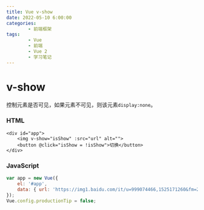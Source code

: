 ```yaml
---
title: Vue v-show
date: 2022-05-10 6:00:00
categories:
        - 前端框架
tags:
        - Vue
        - 前端
        - Vue 2
        - 学习笔记
---
```


# v-show

控制元素是否可见，如果元素不可见，则该元素`display:none`。

### HTML

```vue
<div id="app">
    <img v-show="isShow" :src="url" alt="">
    <button @click="isShow = !isShow">切换</button>
</div>
```

### JavaScript

```js
var app = new Vue({
	el: '#app',
	data: { url: 'https://img1.baidu.com/it/u=999074466,1525171260&fm=253&fmt=auto&app=138&f=JPEG?w=500&h=333' },
});
Vue.config.productionTip = false;
```

